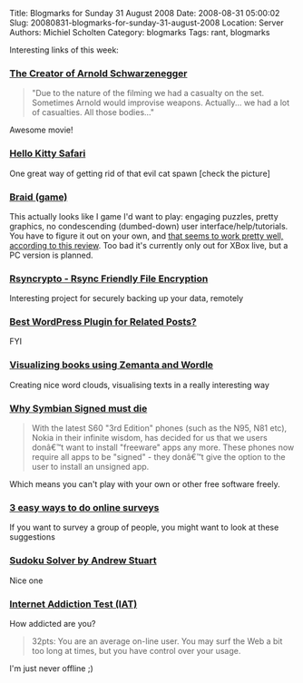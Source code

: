 Title: Blogmarks for Sunday 31 August 2008
Date: 2008-08-31 05:00:02
Slug: 20080831-blogmarks-for-sunday-31-august-2008
Location: Server
Authors: Michiel Scholten
Category: blogmarks
Tags: rant, blogmarks

<p>Interesting links of this week:</p>
<h3><a href="http://idle.slashdot.org/article.pl?sid=08/08/26/1330247">The Creator of Arnold Schwarzenegger</a></h3>
<blockquote><p>"Due to the nature of the filming we had a casualty on the set. Sometimes Arnold would improvise weapons. Actually... we had a lot of casualties. All those bodies..."</p></blockquote>

<p>Awesome movie!</p>

<h3><a href="http://www.kittyhell.com/2008/08/27/hello-kitty-safari/">Hello Kitty Safari</a></h3>
<p>One great way of getting rid of that evil cat spawn [check the picture]</p>
<h3><a href="http://braid-game.com/">Braid (game)</a></h3>
<p>This actually looks like I game I'd want to play: engaging puzzles, pretty graphics, no condescending (dumbed-down) user interface/help/tutorials. You have to figure it out on your own, and <a href="http://www.perceptionroll.com/2008/08/perception-roll-review-braid.html">that seems to work pretty well, according to this review</a>. Too bad it's currently only out for XBox live, but a PC version is planned.</p>
<h3><a href="http://rsyncrypto.lingnu.com/">Rsyncrypto - Rsync Friendly File Encryption</a></h3>
<p>Interesting project for securely backing up your data, remotely</p>
<h3><a href="http://www.mattcutts.com/blog/wordpress-plugin-related-posts/">Best WordPress Plugin for Related Posts?</a></h3>
<p>FYI</p>
<h3><a href="http://www.jurecuhalev.com/blog/2008/07/27/visualizing-books-using-zemanta-and-wordle/">Visualizing books using Zemanta and Wordle</a></h3>
<p>Creating nice word clouds, visualising texts in a really interesting way</p>
<h3><a href="http://mrblog.org/2008/02/14/why-symbian-signed-must-die/">Why Symbian Signed must die</a></h3>
<blockquote><p>With the latest S60 "3rd Edition" phones (such as the N95, N81 etc), Nokia in their infinite wisdom, has decided for us that we users donâ€™t want to install "freeware" apps any more. These phones now require all apps to be "signed" - they donâ€™t give the option to the user to install an unsigned app.</p></blockquote>

<p>Which means you can't play with your own or other free software freely.</p>
<h3><a href="http://www.jurecuhalev.com/blog/2008/08/04/3-easy-ways-to-do-online-surveys/">3 easy ways to do online surveys</a></h3>
<p>If you want to survey a group of people, you might want to look at these suggestions</p>
<h3><a href="http://www.scanraid.com/sudoku.htm">Sudoku Solver by Andrew Stuart</a></h3>
<p>Nice one</p>
<h3><a href="http://www.netaddiction.com/resources/internet_addiction_test.htm">Internet Addiction Test (IAT)</a></h3>
<p>How addicted are you?</p>
<blockquote><p>32pts: You are an average on-line user. You may surf the Web a bit too long at times, but you have control over your usage.</p></blockquote>

<p>I'm just never offline ;)</p>
